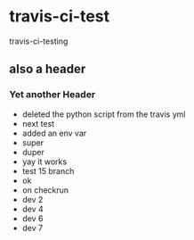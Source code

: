 # travis-ci-test
travis-ci-testing
## also a header
### Yet another Header
 - deleted the python script from the travis yml
- next test
- added an env var
- super
- duper
- yay it works
- test 15 branch
- ok
- on checkrun
- dev 2
- dev 4
- dev 6
- dev 7
